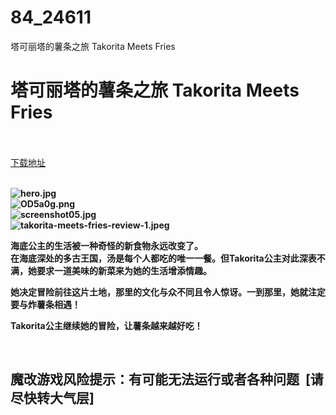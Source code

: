 # 84_24611
塔可丽塔的薯条之旅 Takorita Meets Fries
# 塔可丽塔的薯条之旅 Takorita Meets Fries
 <br/></br>
[下载地址](https://www.switch520.cc/article/24611 "下载地址")
<br/></br>

<p><strong><img title="hero.jpg" src="https://www.switch520.cc/muke_img/2021_11_16_6d1619b194960.jpg" alt="hero.jpg"></strong><br>
<strong><img title="OD5a0g.png" src="https://www.switch520.cc/muke_img/2021_11_16_5f3129f193836.png" alt="OD5a0g.png"></strong><br>
<strong><img title="screenshot05.jpg" src="https://www.switch520.cc/muke_img/2021_11_16_e421edfcf3654.jpg" alt="screenshot05.jpg"></strong><br>
<strong><img title="takorita-meets-fries-review-1.jpeg" src="https://www.switch520.cc/muke_img/2021_11_16_4c28b2f0ba53c.jpeg" alt="takorita-meets-fries-review-1.jpeg">&nbsp;</strong></p>
<p><strong>海底公主的生活被一种奇怪的新食物永远改变了。</strong><br>
<strong>在海底深处的多古王国，汤是每个人都吃的唯一一餐。但Takorita公主对此深表不满，她要求一道美味的新菜来为她的生活增添情趣。</strong></p>
<p><strong>她决定冒险前往这片土地，那里的文化与众不同且令人惊讶。一到那里，她就注定要与炸薯条相遇！</strong></p>
<p><strong>Takorita公主继续她的冒险，让薯条越来越好吃！</strong></p>
<p>&nbsp;</p>
<h2><strong>魔改游戏风险提示：有可能无法运行或者各种问题 &nbsp;[请尽快转大气层]</strong></h2>



